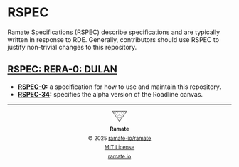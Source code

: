 # RSPEC
Ramate Specifications (RSPEC) describe specifications and are typically written in response to RDE. Generally, contributors should use RSPEC to justify non-trivial changes to this repository.

<!--START OAC INDEX: DO NOT REMOVE THIS LINE -->
## [RSPEC: RERA-0: DULAN](rera-000-000-000-dulan/README.md)
- **[RSPEC-0](/rspec/rera-000-000-000-dulan/rspec-000-000-000/README.md):** a specification for how to use and maintain this repository.
- **[RSPEC-34](/rspec/rera-000-000-000-dulan/rspec-000-000-034/README.md):** specifies the alpha version of the Roadline canvas.

<!--RAMATE FOOTER: DO NOT REMOVE THIS LINE-->
---

<div align="center">
  <a href="https://github.com/ramate-io/oac">
    <picture>
      <source srcset="/assets/ramate-inverted-transparent.png" media="(prefers-color-scheme: dark)">
      <img height="24" src="/assets/ramate-transparent.png" alt="Ramate"/>
    </picture>
  </a>
  <br/>
  <sub>
    <b>Ramate</b>
    <br/>
    &copy; 2025 <a href="https://github.com/ramate-io/ramate">ramate-io/ramate</a>
    <br/>
    <a href="https://github.com/ramate-io/ramate/blob/main/LICENSE">MIT License</a>
    <br/>
    <a href="https://www.ramate.io">ramate.io</a>
  </sub>
</div>

<!--END OAC INDEX: DO NOT REMOVE THIS LINE -->
